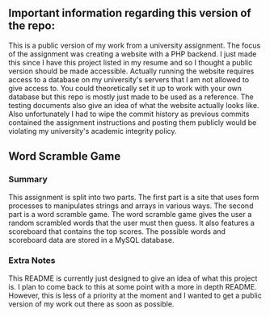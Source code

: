 ## Important information regarding this version of the repo:

This is a public version of my work from a university assignment. The focus of the assignment was creating a website with a PHP backend. I just made this since I have this project listed in my resume and so I thought a public version should be made accessible. Actually running the website requires access to a database on my university's servers that I am not allowed to give access to. You could theoretically set it up to work with your own database but this repo is mostly just made to be used as a reference. The testing documents also give an idea of what the website actually looks like. Also unfortunately I had to wipe the commit history as previous commits contained the assignment instructions and posting them publicly would be violating my university's academic integrity policy.

## Word Scramble Game

### Summary

This assignment is split into two parts. The first part is a site that uses form processes to manipulates strings and arrays in various ways. The second part is a word scramble game. The word scramble game gives the user a random scrambled words that the user must then guess. It also features a scoreboard that contains the top scores. The possible words and scoreboard data are stored in a MySQL database.

### Extra Notes

This README is currently just designed to give an idea of what this project is. I plan to come back to this at some point with a more in depth README. However, this is less of a priority at the moment and I wanted to get a public version of my work out there as soon as possible.
